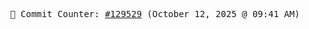 <p align="center">
    <samp>
        📮 Commit Counter: <a href="https://github.com/Javascript-void0/Javascript-void0/commits/main">#129529</a> (October 12, 2025 @ 09:41 AM)
    </samp>
</p>